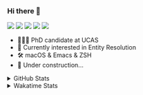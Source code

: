 ### Hi there 👋

[![](https://img.shields.io/badge/-Email-325180?logo=maildotru&logoColor=white&style=flat-square)](mailto:wang@tianshu.me)
[![](https://img.shields.io/badge/-GitHub-black?logo=GitHub&style=flat-square)](https://github.com/tshu-w)
[![](https://img.shields.io/badge/-Telegram-26a5e4?labelColor=fafafa&logo=telegram&style=flat-square)](https://t.me/tshu_w) 
[![](https://img.shields.io/badge/-Twitter-1da1f2?logo=Twitter&logoColor=white&style=flat-square)](https://twitter.com/tshu_w)
[![](https://komarev.com/ghpvc/?username=tshu-w&color=blueviolet&style=flat-square)]()



- 🧑🏻‍🎓 PhD candidate at UCAS
- 🔭 Currently interested in Entity Resolution
- 🛠 macOS & Emacs & ZSH
- 🚧 Under construction...

<details>

<summary>GitHub Stats</summary>

![Tianshu's GitHub stats](https://github-readme-stats.vercel.app/api?username=tshu-w&show_icons=true&theme=buefy&count_private=true)
  
</details>


<details>
  <summary>Wakatime Stats</summary>

  Currently, files accessed by tramp cannot be tracked by wakatime, see https://github.com/wakatime/wakatime-mode/issues/27
  <br>
  
<!--START_SECTION:waka-->
**I'm an Early 🐤** 

```text
🌞 Morning    28 commits     ██░░░░░░░░░░░░░░░░░░░░░░░   10.98% 
🌆 Daytime    126 commits    ████████████░░░░░░░░░░░░░   49.41% 
🌃 Evening    98 commits     █████████░░░░░░░░░░░░░░░░   38.43% 
🌙 Night      3 commits      ░░░░░░░░░░░░░░░░░░░░░░░░░   1.18%

```
📅 **I'm Most Productive on Saturday** 

```text
Monday       61 commits     ██████░░░░░░░░░░░░░░░░░░░   23.92% 
Tuesday      44 commits     ████░░░░░░░░░░░░░░░░░░░░░   17.25% 
Wednesday    23 commits     ██░░░░░░░░░░░░░░░░░░░░░░░   9.02% 
Thursday     13 commits     █░░░░░░░░░░░░░░░░░░░░░░░░   5.1% 
Friday       19 commits     █░░░░░░░░░░░░░░░░░░░░░░░░   7.45% 
Saturday     70 commits     ██████░░░░░░░░░░░░░░░░░░░   27.45% 
Sunday       25 commits     ██░░░░░░░░░░░░░░░░░░░░░░░   9.8%

```


📊 **This Week I Spent My Time On** 

```text
💬 Programming Languages: 
sh                       23 hrs 17 mins      ███████████████░░░░░░░░░░   61.82% 
TeX                      13 hrs 39 mins      █████████░░░░░░░░░░░░░░░░   36.24% 
Emacs Lisp               30 mins             ░░░░░░░░░░░░░░░░░░░░░░░░░   1.33% 
Org                      13 mins             ░░░░░░░░░░░░░░░░░░░░░░░░░   0.61%

🔥 Editors: 
Zsh                      23 hrs 17 mins      ███████████████░░░░░░░░░░   61.82% 
Emacs                    14 hrs 22 mins      █████████░░░░░░░░░░░░░░░░   38.18%

🐱‍💻 Projects: 
multimodalER             18 hrs 39 mins      ████████████░░░░░░░░░░░░░   49.52% 
Unknown Project          13 hrs 52 mins      █████████░░░░░░░░░░░░░░░░   36.85% 
Terminal                 4 hrs 29 mins       ███░░░░░░░░░░░░░░░░░░░░░░   11.91% 
emacs                    30 mins             ░░░░░░░░░░░░░░░░░░░░░░░░░   1.33% 
ISWC-2020                3 mins              ░░░░░░░░░░░░░░░░░░░░░░░░░   0.17%

💻 Operating System: 
Linux                    22 hrs 11 mins      ██████████████░░░░░░░░░░░   58.9% 
Mac                      15 hrs 29 mins      ██████████░░░░░░░░░░░░░░░   41.1%

```

**I Mostly Code in Python** 

```text
Python                   6 repos             ████████░░░░░░░░░░░░░░░░░   31.58% 
JavaScript               3 repos             ████░░░░░░░░░░░░░░░░░░░░░   15.79% 
HTML                     2 repos             ██░░░░░░░░░░░░░░░░░░░░░░░   10.53% 
Emacs Lisp               2 repos             ██░░░░░░░░░░░░░░░░░░░░░░░   10.53% 
TeX                      2 repos             ██░░░░░░░░░░░░░░░░░░░░░░░   10.53%

```



 Last Updated on 02/09/2021
<!--END_SECTION:waka-->
</details>
